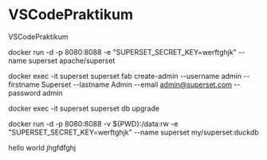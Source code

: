 # VSCodePraktikum
VSCodePraktikum


docker run -d -p 8080:8088 -e "SUPERSET_SECRET_KEY=werftghjk" --name superset apache/superset

docker exec -it superset superset fab create-admin --username admin --firstname Superset --lastname Admin --email admin@superset.com --password admin


docker exec -it superset superset db upgrade

docker run -d -p 8080:8088 -v ${PWD}:/data:rw -e "SUPERSET_SECRET_KEY=werftghjk" --name superset my/superset:duckdb

hello world
jhgfdfghj

